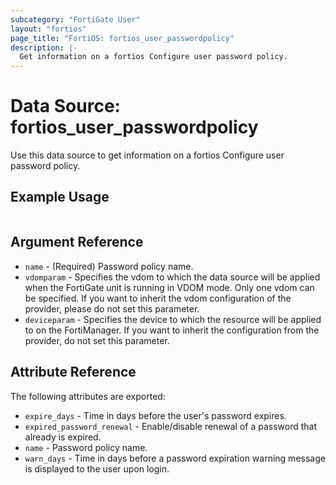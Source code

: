 ```yaml
---
subcategory: "FortiGate User"
layout: "fortios"
page_title: "FortiOS: fortios_user_passwordpolicy"
description: |-
  Get information on a fortios Configure user password policy.
---
```


# Data Source: fortios_user_passwordpolicy
Use this data source to get information on a fortios Configure user password policy.


## Example Usage

```hcl

```

## Argument Reference

* `name` - (Required) Password policy name.
* `vdomparam` - Specifies the vdom to which the data source will be applied when the FortiGate unit is running in VDOM mode. Only one vdom can be specified. If you want to inherit the vdom configuration of the provider, please do not set this parameter.
* `deviceparam` - Specifies the device to which the resource will be applied to on the FortiManager. If you want to inherit the configuration from the provider, do not set this parameter.

## Attribute Reference

The following attributes are exported:

* `expire_days` - Time in days before the user's password expires.
* `expired_password_renewal` - Enable/disable renewal of a password that already is expired.
* `name` - Password policy name.
* `warn_days` - Time in days before a password expiration warning message is displayed to the user upon login.
